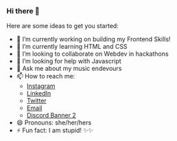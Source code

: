 ### Hi there 👋


<!-- **KeshviM2/KeshviM2** is a ✨ _special_ ✨ repository because its `README.md` (this file) appears on your GitHub profile.-->

Here are some ideas to get you started:

- 🔭 I’m currently working on building my Frontend Skills!
- 🌱 I’m currently learning HTML and CSS
- 👯 I’m looking to collaborate on Webdev in hackathons
- 🤔 I’m looking for help with Javascript
- 💬 Ask me about my music endevours
- 📫 How to reach me: 
    - [Instagram](https://www.instagram.com/keshvi_mishra)
    - [LinkedIn](https://www.linkedin.com/in/keshvi)
    - [Twitter](https://twitter.com/Keshvimishra)
    - [Email](mailto:keshmish07@gmail.com?subject=Hello,%20Found%20you%20on%20GitHub%20Let's%20catch%20up)
    - [Discord Banner 2](https://discordapp.com/channels/@Kkeshvi#0689)
- 😄 Pronouns: she/her/hers
- ⚡ Fun fact: I am stupid! ✨✨


